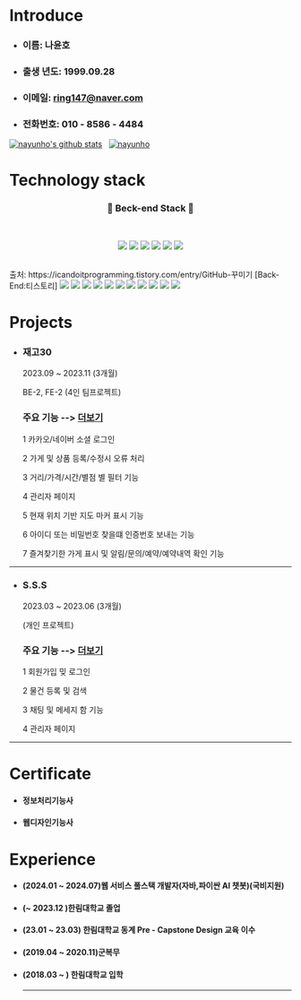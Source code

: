 # Introduce     
* ### 이름:  나윤호  
* ### 출생 년도:  1999.09.28   
* ### 이메일:  ring147@naver.com    
* ### 전화번호:  010 - 8586 - 4484

[![nayunho's github stats](https://github-readme-stats.vercel.app/api?username=nayunho&show_icons=true&theme=tokyonight)](https://github.com/gyoogle/github-readme-stats)&nbsp;&nbsp;
[![nayunho](https://github-readme-stats.vercel.app/api/top-langs/?username=nayunho&show_icons=true&hide_border=true&title_color=004386&icon_color=004386&layout=compact&theme=tokyonight)](https://github.com/nayunho)

# Technology stack  
<h3 align='center'>🌱 Beck-end Stack 🌱</h3>
<br/>
  <p align='center'>
    <img src="https://img.shields.io/badge/Java-ED8B00?style=for-the-badge&logo=java&logoColor=white" />
    <img src="https://img.shields.io/badge/Spring_Boot-F2F4F9?style=for-the-badge&logo=spring-boot" />
    <img src="https://img.shields.io/badge/HTML5-E34F26?style=for-the-badge&logo=html5&logoColor=white" />
    <img src="https://img.shields.io/badge/jQuery-0769AD?style=for-the-badge&logo=jquery&logoColor=white" />
    <img src="https://img.shields.io/badge/MySQL-yellow?style=for-the-badge&logo=MySQL&logoColor=white"/></a>
    <img src="https://img.shields.io/badge/aws-orange??style=for-the-badge&logo=AWS&logoColor=white"/></a>
  </p>
<br/>
출처: https://icandoitprogramming.tistory.com/entry/GitHub-꾸미기 [Back-End:티스토리]
<img src="https://img.shields.io/badge/React-20232A?style=for-the-badge&logo=react&logoColor=61DAFB" /> <img src="https://img.shields.io/badge/JavaScript-F7DF1E?style=for-the-badge&logo=javascript&logoColor=black" />
 <img src="https://img.shields.io/badge/Spring-6DB33F?style=for-the-badge&logo=spring&logoColor=white" /> <img src="https://img.shields.io/badge/Spring_Boot-F2F4F9?style=for-the-badge&logo=spring-boot" /> <img src="https://img.shields.io/badge/HTML5-E34F26?style=for-the-badge&logo=html5&logoColor=white" /> <img src="https://img.shields.io/badge/CSS3-1572B6?style=for-the-badge&logo=css3&logoColor=white" /> <img src="https://img.shields.io/badge/jQuery-0769AD?style=for-the-badge&logo=jquery&logoColor=white" /> <img src="https://img.shields.io/badge/Oracle-F80000?style=for-the-badge&logo=oracle&logoColor=white" /> <img src="https://img.shields.io/badge/Python-3776AB?style=for-the-badge&logo=python&logoColor=white" /> <img src="https://img.shields.io/badge/Numpy-777BB4?style=for-the-badge&logo=numpy&logoColor=white" /> <img src="https://img.shields.io/badge/Jupyter-F37626.svg?&style=for-the-badge&logo=Jupyter&logoColor=white" />

# Projects   
* ### 재고30
  2023.09 ~ 2023.11 (3개월)
  
  BE-2, FE-2 (4인 팀프로젝트)
  
  ### 주요 기능  --> [더보기][github1]
  1  카카오/네이버 소셜 로그인
  
  2  가게 및 상품 등록/수정시 오류 처리
     
  3  거리/가격/시간/별점 별 필터 기능
  
  4  관리자 페이지
  
  5  현재 위치 기반 지도 마커 표시 기능
  
  6  아이디 또는 비밀번호 찾을떄 인증번호 보내는 기능
     
  7  즐겨찾기한 가게 표시 및 알림/문의/예약/예약내역 확인 기능
  
---
* ### S.S.S
  2023.03 ~ 2023.06 (3개월)
  
  (개인 프로젝트)
  
  ### 주요 기능  --> [더보기][github2]
  1  회원가입 밎 로그인
    
  2  물건 등록 및 검색
  
  3  채팅 및 메세지 함 기능
  
  4  관리자 페이지   
---

# Certificate   
* #### 정보처리기능사
* #### 웹디자인기능사     

# Experience  
* #### (2024.01 ~ 2024.07)웹 서비스 풀스택 개발자(자바,파이싼 AI 챗봇)(국비지원)
* #### (~ 2023.12 )한림대학교 졸업
* #### (23.01 ~ 23.03) 한림대학교 동계 Pre - Capstone Design 교육 이수
* #### (2019.04 ~ 2020.11)군복무
* #### (2018.03 ~ ) 한림대학교 입학
  ---



 [github1]: https://github.com/nayunho/2023_capston_project
 [github2]: https://github.com/nayunho/2022_share_project_S.S.S
